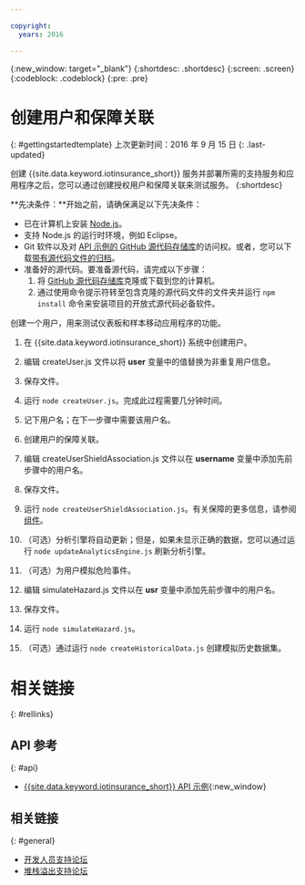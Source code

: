 ```yaml
---

copyright:
  years: 2016

---
```


<!-- Common attributes used in the template are defined as follows: -->
{:new_window: target="\_blank"}
{:shortdesc: .shortdesc}
{:screen: .screen}
{:codeblock: .codeblock}
{:pre: .pre}


<!-- {{site.data.keyword.iotinsurance_full}}  {{site.data.keyword.iotinsurance_short}}  -->


# 创建用户和保障关联
{: #gettingstartedtemplate}
上次更新时间：2016 年 9 月 15 日
{: .last-updated}

创建 {{site.data.keyword.iotinsurance_short}} 服务并部署所需的支持服务和应用程序之后，您可以通过创建授权用户和保障关联来测试服务。
{:shortdesc}

**先决条件：**开始之前，请确保满足以下先决条件：

- 已在计算机上安装 [Node.js](https://nodejs.org/en/)。  
- 支持 Node.js 的运行时环境，例如 Eclipse。
- Git 软件以及对 [API 示例的 GitHub 源代码存储库](https://github.com/IBM-Bluemix/iot4i-api-examples-nodejs)的访问权。或者，您可以下载[带有源代码文件的归档](https://github.com/IBM-Bluemix/iot4i-api-examples-nodejs/archive/master.zip)。
- 准备好的源代码。要准备源代码，请完成以下步骤：
  1. 将 [GitHub 源代码存储库](https://github.com/IBM-Bluemix/iot4i-api-examples-nodejs)克隆或下载到您的计算机。
  2. 通过使用命令提示符转至包含克隆的源代码文件的文件夹并运行 `npm install` 命令来安装项目的开放式源代码必备软件。

创建一个用户，用来测试仪表板和样本移动应用程序的功能。

1. 在 {{site.data.keyword.iotinsurance_short}} 系统中创建用户。
  1. 编辑 createUser.js 文件以将 **user** 变量中的值替换为非重复用户信息。
  2. 保存文件。
  3. 运行 `node createUser.js`。完成此过程需要几分钟时间。
  4. 记下用户名；在下一步骤中需要该用户名。
2. 创建用户的保障关联。
  1. 编辑 createUserShieldAssociation.js 文件以在 **username** 变量中添加先前步骤中的用户名。

  2. 保存文件。
  3. 运行 `node createUserShieldAssociation.js`。有关保障的更多信息，请参阅[组件](iotinsurance_overview.html#components})。
3. （可选）分析引擎将自动更新；但是，如果未显示正确的数据，您可以通过运行 `node updateAnalyticsEngine.js` 刷新分析引擎。
4. （可选）为用户模拟危险事件。
  1. 编辑 simulateHazard.js 文件以在 **usr** 变量中添加先前步骤中的用户名。
  2. 保存文件。
  3. 运行 `node simulateHazard.js`。
5. （可选）通过运行 `node createHistoricalData.js` 创建模拟历史数据集。


# 相关链接
{: #rellinks}

## API 参考
{: #api}
* [{{site.data.keyword.iotinsurance_short}} API 示例](https://iot4i-docs-api.mybluemix.net/dist/){:new_window}

## 相关链接
{: #general}
* [开发人员支持论坛](https://developer.ibm.com/answers/search.html?f=&type=question&redirect=search%2Fsearch&sort=relevance&q=%2B[iot]%20%2B[bluemix])
* [堆栈溢出支持论坛](http://stackoverflow.com/questions/tagged/ibm-bluemix)
